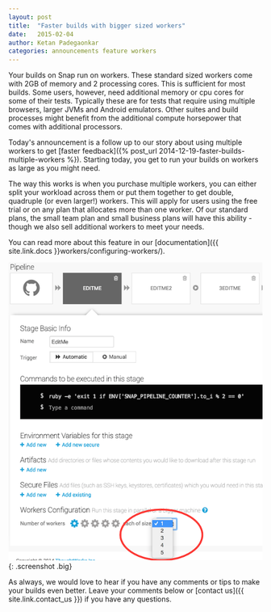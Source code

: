 ```yaml
---
layout: post
title:  "Faster builds with bigger sized workers"
date:   2015-02-04
author: Ketan Padegaonkar
categories: announcements feature workers
---
```


Your builds on Snap run on workers. These standard sized workers come with 2GB of memory and 2 processing cores. This is sufficient for most builds. Some users, however, need additional memory or cpu cores for some of their tests. Typically these are for tests that require using multiple browsers, larger JVMs and Android emulators. Other suites and build processes might benefit from the additional compute horsepower that comes with additional processors.

Today's announcement is a follow up to our story about using multiple workers to get [faster feedback]({% post_url 2014-12-19-faster-builds-multiple-workers %}). Starting today, you get to run your builds on workers as large as you might need.

The way this works is when you purchase multiple workers, you can either split your workload across them or put them together to get double, quadruple (or even larger!) workers. This will apply for users using the free trial or on any plan that allocates more than one worker. Of our standard plans, the small team plan and small business plans will have this ability - though we also sell additional workers to meet your needs. 

You can read more about this feature in our [documentation]({{ site.link.docs }}workers/configuring-workers/).

![bigger workers](/assets/images/screenshots/bigger-workers/bigger-worker-configuation.png){: .screenshot .big}

As always, we would love to hear if you have any comments or tips to make your builds even better. Leave your comments below or [contact us]({{ site.link.contact_us }}) if you have any questions.
